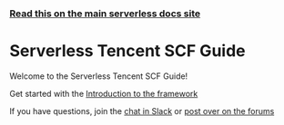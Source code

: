 <!--
title: Tencent Cloud - Serverless Cloud Function (SCF) - Guide 
menuText: Guide
layout: Doc
-->

<!-- DOCS-SITE-LINK:START automatically generated  -->

### [Read this on the main serverless docs site](https://www.serverless.com/framework/docs/providers/tencent/guide/)

<!-- DOCS-SITE-LINK:END -->

# Serverless Tencent SCF Guide

Welcome to the Serverless Tencent SCF Guide!

Get started with the [Introduction to the framework](./intro.md)

If you have questions, join the [chat in Slack](https://serverless.com/slack) or [post over on the forums](https://forum.serverless.com/)
